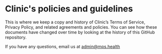 # Clinic's policies and guidelines
This is where we keep a copy and history of Clinic’s Terms of Service, Privacy Policy, and related agreements and policies. You can see how these documents have changed over time by looking at the history of this GitHub repository.

If you have any questions, email us at admin@mps.health
